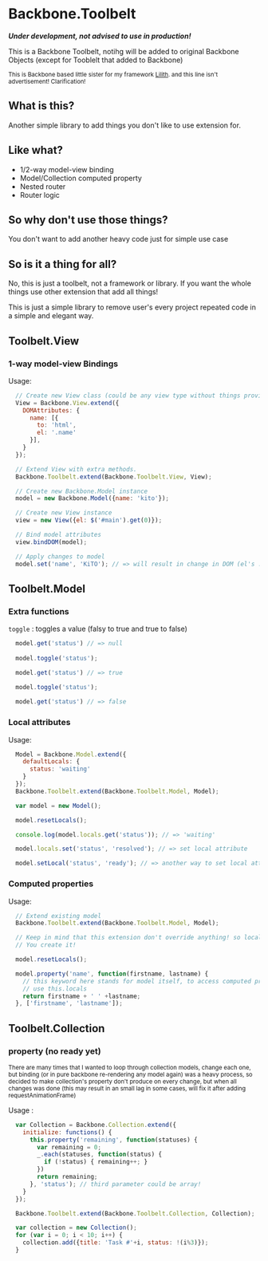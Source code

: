 Backbone.Toolbelt
=================

***Under development, not advised to use in production!***

This is a Backbone Toolbelt, notihg will be added to original Backbone Objects (except for Tooblelt that added to Backbone)

<sup>This is Backbone based little sister for my framework [Lilith](https://github.com/KeyKaKiTO/Lilith). and this line isn't advertisement! Clarification!</sup>

## What is this?

Another simple library to add things you don't like to use extension for.

## Like what?

* 1/2-way model-view binding
* Model/Collection computed property
* Nested router
* Router logic

## So why don't use those things?

You don't want to add another heavy code just for simple use case

## So is it a thing for all?

No, this is just a toolbelt, not a framework or library. If you want the whole things use other extension that add all things!

This is just a simple library to remove user's every project repeated code in a simple and elegant way.

## Toolbelt.View

### 1-way model-view Bindings

Usage: 

````javascript
  // Create new View class (could be any view type without things provided with Toolbelt, like Marionette.ItemView)
  View = Backbone.View.extend({
    DOMAttributes: {
      name: [{
        to: 'html',
        el: '.name'
      }],
    }
  });

  // Extend View with extra methods.
  Backbone.Toolbelt.extend(Backbone.Toolbelt.View, View);

  // Create new Backbone.Model instance
  model = new Backbone.Model({name: 'kito'});

  // Create new View instance
  view = new View({el: $('#main').get(0)});

  // Bind model attributes
  view.bindDOM(model);

  // Apply changes to model
  model.set('name', 'KiTO'); // => will result in change in DOM (el's .name)
````

## Toolbelt.Model

### Extra functions

`toggle` : toggles a value (falsy to true and true to false)

````javascript
  model.get('status') // => null
  
  model.toggle('status');

  model.get('status') // => true

  model.toggle('status');
  
  model.get('status') // => false
````

### Local attributes

Usage:
````javascript
  Model = Backbone.Model.extend({
    defaultLocals: {
      status: 'waiting'
    }
  });
  Backbone.Toolbelt.extend(Backbone.Toolbelt.Model, Model);

  var model = new Model();

  model.resetLocals();

  console.log(model.locals.get('status')); // => 'waiting'

  model.locals.set('status', 'resolved'); // => set local attribute

  model.setLocal('status', 'ready'); // => another way to set local attribute
````

### Computed properties

Usage:

````javascript
  // Extend existing model
  Backbone.Toolbelt.extend(Backbone.Toolbelt.Model, Model);

  // Keep in mind that this extension don't override anything! so locals is not create until
  // You create it!

  model.resetLocals();

  model.property('name', function(firstname, lastname) {
    // this keyword here stands for model itself, to access computed properties
    // use this.locals
    return firstname + ' ' +lastname;
  }, ['firstname', 'lastname']);
````

## Toolbelt.Collection

### property (no ready yet)

<sup>There are many times that I wanted to loop through collection models,
change each one, but binding (or in pure backbone re-rendering any model again)
was a heavy process, so decided to make collection's property don't produce on every change,
but when all changes was done (this may result in an small lag in some cases,
will fix it after adding requestAnimationFrame)</sup>

Usage :

````javascript
  var Collection = Backbone.Collection.extend({
    initialize: functions() {
      this.property('remaining', function(statuses) {
        var remaining = 0;
        _.each(statuses, function(status) {
          if (!status) { remaining++; }
        })
        return remaining;
      }, 'status'); // third parameter could be array!
    }
  });

  Backbone.Toolbelt.extend(Backbone.Toolbelt.Collection, Collection);

  var collection = new Collection();
  for (var i = 0; i < 10; i++) {
    collection.add({title: 'Task #'+i, status: !(i%3)});
  }
````